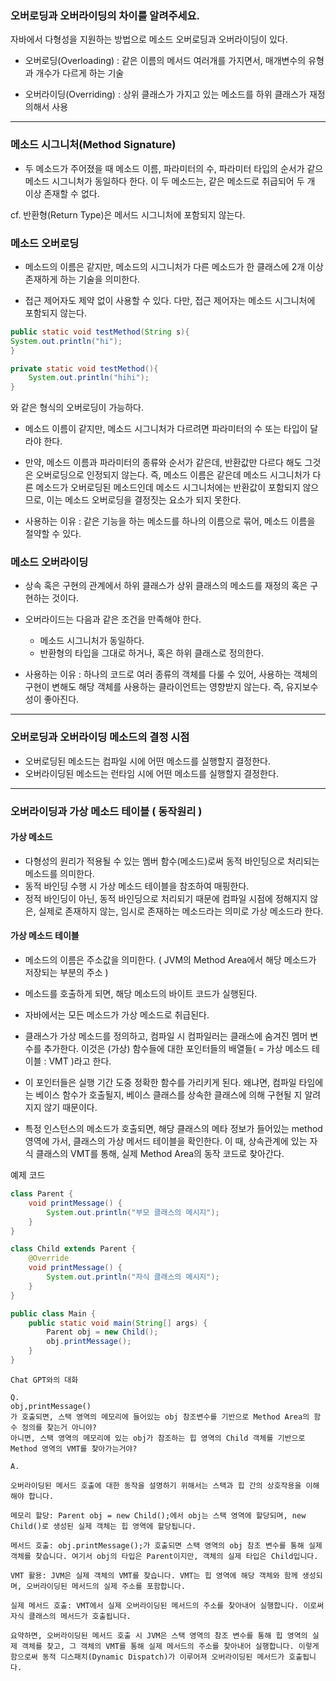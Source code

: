 ### 오버로딩과 오버라이딩의 차이를 알려주세요.

자바에서 다형성을 지원하는 방법으로
메소드 오버로딩과 오버라이딩이 있다.

- 오버로딩(Overloading)
: 같은 이름의 메서드 여러개를 가지면서,
매개변수의 유형과 개수가 다르게 하는 기술

- 오버라이딩(Overriding)
: 상위 클래스가 가지고 있는 메소드를 하위 클래스가 재정의해서 사용

---

### 메소드 시그니처(Method Signature)
- 두 메소드가 주어졌을 때
메소드 이름, 파라미터의 수, 파라미터 타입의 순서가 같으
메소드 시그니처가 동일하다 한다.
이 두 메소드는, 같은 메소드로 취급되어 두 개 이상 존재할 수 없다.

cf. 반환형(Return Type)은 메서드 시그니처에 포함되지 않는다.

### 메소드 오버로딩
- 메소드의 이름은 같지만,
메소드의 시그니처가 다른 메소드가 한 클래스에 2개 이상 존재하게 하는 기술을 의미한다.

- 접근 제어자도 제약 없이 사용할 수 있다. 다만, 접근 제어자는 메소드 시그니처에 포함되지 않는다.

```java
public static void testMethod(String s){
System.out.println("hi");
}

private static void testMethod(){
    System.out.println("hihi");
}
```
와 같은 형식의 오버로딩이 가능하다.

- 메소드 이름이 같지만, 메소드 시그니처가 다르려면
파라미터의 수 또는 타입이 달라야 한다.

- 만약, 메소드 이름과 파라미터의 종류와 순서가 같은데,
반환값만 다르다 해도 그것은 오버로딩으로 인정되지 않는다.
즉, 메소드 이름은 같은데 메소드 시그니처가 다른 메소드가 오버로딩된 메소드인데
메소드 시그니처에는 반환값이 포함되지 않으므로, 이는 메소드 오버로딩을 결정짓는 요소가 되지 못한다.

- 사용하는 이유 : 같은 기능을 하는 메소드를 하나의 이름으로 묶어, 메소드 이름을 절약할 수 있다.

### 메소드 오버라이딩
- 상속 혹은 구현의 관계에서 하위 클래스가 상위 클래스의 메소드를 재정의 혹은 구현하는 것이다.
- 오버라이드는 다음과 같은 조건을 만족해야 한다.
  - 메소드 시그니처가 동일하다.
  - 반환형의 타입을 그대로 하거나, 혹은 하위 클래스로 정의한다.

- 사용하는 이유 : 하나의 코드로 여러 종류의 객체를 다룰 수 있어, 사용하는 객체의 구현이 변해도 해당 객체를 사용하는 클라이언트는 영향받지 않는다.
즉, 유지보수성이 좋아진다.

---

### 오버로딩과 오버라이딩 메소드의 결정 시점
- 오버로딩된 메소드는 컴파일 시에 어떤 메소드를 실행할지 결정한다.
- 오버라이딩된 메소드는 런타임 시에 어떤 메소드를 실행할지 결정한다.

---
### 오버라이딩과 가상 메소드 테이블 ( 동작원리 )

#### 가상 메소드
- 다형성의 원리가 적용될 수 있는 멤버 함수(메소드)로써
동적 바인딩으로 처리되는 메소드를 의미한다.
- 동적 바인딩 수행 시 가상 메소드 테이블을 참조하여 매핑한다.
- 정적 바인딩이 아닌, 동적 바인딩으로 처리되기 때문에
컴파일 시점에 정해지지 않은, 실제로 존재하지 않는, 임시로 존재하는 메소드라는 의미로 가상 메소드라 한다.

#### 가상 메소드 테이블

- 메소드의 이름은 주소값을 의미한다.
  ( JVM의 Method Area에서 해당 메소드가 저장되는 부분의 주소 )

- 메소드를 호출하게 되면, 해당 메소드의 바이트 코드가 실행된다.

- 자바에서는 모든 메소드가 가상 메소드로 취급된다.

- 클래스가 가상 메소드를 정의하고, 컴파일 시 컴파일러는 클래스에 숨겨진 멤머 변수를 추가한다.
이것은 (가상) 함수들에 대한 포인터들의 배열들( = 가상 메소드 테이블 : VMT )라고 한다.

- 이 포인터들은 실행 기간 도중 정확한 함수를 가리키게 된다.
왜냐면, 컴파일 타임에는 베이스 함수가 호출될지, 베이스 클래스를 상속한 클래스에 의해 구현될 지 알려지지 않기 때문이다.

- 특정 인스턴스의 메소드가 호출되면,
해당 클래스의 메타 정보가 들어있는 method 영역에 가서,
클래스의 가상 메서드 테이블을 확인한다.
이 때, 상속관계에 있는 자식 클래스의 VMT를 통해, 실제 Method Area의 동작 코드로 찾아간다.

예제 코드
```java
class Parent {
    void printMessage() {
        System.out.println("부모 클래스의 메시지");
    }
}

class Child extends Parent {
    @Override
    void printMessage() {
        System.out.println("자식 클래스의 메시지");
    }
}

public class Main {
    public static void main(String[] args) {
        Parent obj = new Child();
        obj.printMessage();
    }
}
```

```text
Chat GPT와의 대화

Q.
obj,printMessage()
가 호출되면, 스택 영역의 메모리에 들어있는 obj 참조변수를 기반으로 Method Area의 함수 정의를 찾는거 아니야?
아니면, 스택 영역의 메모리에 있는 obj가 참조하는 힙 영역의 Child 객체를 기반으로 Method 영역의 VMT를 찾아가는거야?

A.

오버라이딩된 메서드 호출에 대한 동작을 설명하기 위해서는 스택과 힙 간의 상호작용을 이해해야 합니다.

메모리 할당: Parent obj = new Child();에서 obj는 스택 영역에 할당되며, new Child()로 생성된 실제 객체는 힙 영역에 할당됩니다.

메서드 호출: obj.printMessage();가 호출되면 스택 영역의 obj 참조 변수를 통해 실제 객체를 찾습니다. 여기서 obj의 타입은 Parent이지만, 객체의 실제 타입은 Child입니다.

VMT 활용: JVM은 실제 객체의 VMT를 찾습니다. VMT는 힙 영역에 해당 객체와 함께 생성되며, 오버라이딩된 메서드의 실제 주소를 포함합니다.

실제 메서드 호출: VMT에서 실제 오버라이딩된 메서드의 주소를 찾아내어 실행합니다. 이로써 자식 클래스의 메서드가 호출됩니다.

요약하면, 오버라이딩된 메서드 호출 시 JVM은 스택 영역의 참조 변수를 통해 힙 영역의 실제 객체를 찾고, 그 객체의 VMT를 통해 실제 메서드의 주소를 찾아내어 실행합니다. 이렇게 함으로써 동적 디스패치(Dynamic Dispatch)가 이루어져 오버라이딩된 메서드가 호출됩니다.
```